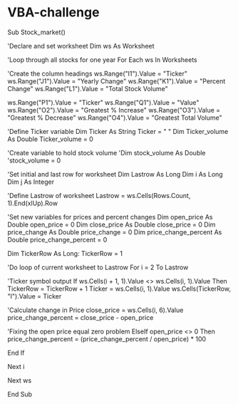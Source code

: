 # VBA-challenge
Sub Stock_market()

'Declare and set worksheet
Dim ws As Worksheet

'Loop through all stocks for one year
For Each ws In Worksheets


'Create the column headings
ws.Range("I1").Value = "Ticker"
ws.Range("J1").Value = "Yearly Change"
ws.Range("K1").Value = "Percent Change"
ws.Range("L1").Value = "Total Stock Volume"

ws.Range("P1").Value = "Ticker"
ws.Range("Q1").Value = "Value"
ws.Range("O2").Value = "Greatest % Increase"
ws.Range("O3").Value = "Greatest % Decrease"
ws.Range("O4").Value = "Greatest Total Volume"

'Define Ticker variable
Dim Ticker As String
Ticker = " "
Dim Ticker_volume As Double
Ticker_volume = 0

'Create variable to hold stock volume
'Dim stock_volume As Double
'stock_volume = 0

'Set initial and last row for worksheet
Dim Lastrow As Long
Dim i As Long
Dim j As Integer

'Define Lastrow of worksheet
Lastrow = ws.Cells(Rows.Count, 1).End(xlUp).Row

'Set new variables for prices and percent changes
Dim open_price As Double
open_price = 0
Dim close_price As Double
close_price = 0
Dim price_change As Double
price_change = 0
Dim price_change_percent As Double
price_change_percent = 0

Dim TickerRow As Long: TickerRow = 1

'Do loop of current worksheet to Lastrow
For i = 2 To Lastrow

'Ticker symbol output
If ws.Cells(i + 1, 1).Value <> ws.Cells(i, 1).Value Then
TickerRow = TickerRow + 1
Ticker = ws.Cells(i, 1).Value
ws.Cells(TickerRow, "I").Value = Ticker

'Calculate change in Price
close_price = ws.Cells(i, 6).Value
price_change_percent = close_price - open_price

'Fixing the open price equal zero problem
ElseIf open_price <> 0 Then
price_change_percent = (price_change_percent / open_price) * 100

End If

Next i

Next ws

End Sub
